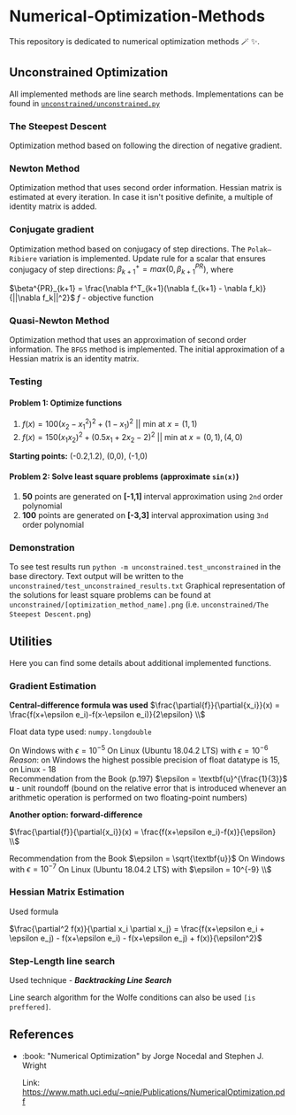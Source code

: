 # Numerical-Optimization-Methods

This repository is dedicated to numerical optimization methods :magic_wand: :sparkles:.

## Unconstrained Optimization
All implemented methods are line search methods.
Implementations can be found in [`unconstrained/unconstrained.py`](unconstrained/unconstrained.py)

### The Steepest Descent
Optimization method based on following the direction of negative gradient.

### Newton Method
Optimization method that uses second order information.
Hessian matrix is estimated at every iteration.
In case it isn't positive definite, a multiple of identity matrix is added.

### Conjugate gradient
Optimization method based on conjugacy of step directions.
The `Polak–Ribiere` variation is implemented.
Update rule for a scalar that ensures conjugacy of step directions:
$\beta^{+}_{k+1} = max(0, \beta^{PR}_{k+1})$, where 

$\beta^{PR}_{k+1} = \frac{\nabla f^T_{k+1}(\nabla f_{k+1} - \nabla f_k)}{||\nabla f_k||^2}$
$f$ - objective function

### Quasi-Newton Method
Optimization method that uses an approximation of second order information.
The `BFGS` method is implemented.
The initial approximation of a Hessian matrix is an identity matrix.

### Testing
#### Problem 1: Optimize functions
1. $f(x) = 100(x_2-x_1^2)^2+(1-x_1)^2 \text{ || min at }x=(1,1)$
2. $f(x) = 150(x_1 x_2)^2+(0.5x_1+2x_2-2)^2 \text{ || min at }x=(0,1),(4,0)$

**Starting points:** (-0.2,1.2), (0,0), (-1,0)
#### Problem 2: Solve least square problems (approximate `sin(x)`)
1. **50** points are generated on **[-1,1]** interval
   approximation using `2nd` order polynomial
2. **100** points are generated on **[-3,3]** interval
   approximation using `3nd` order polynomial

### Demonstration

To see test results run `python -m unconstrained.test_unconstrained` in the base directory.
Text output will be written to the `unconstrained/test_unconstrained_results.txt`
Graphical representation of the solutions for least square problems can be found at `unconstrained/[optimization_method_name].png` (i.e. `unconstrained/The Steepest Descent.png`)

## Utilities
Here you can find some details about additional implemented functions.

### Gradient Estimation

**Central-difference formula was used**
$\frac{\partial{f}}{\partial{x_i}}(x) = \frac{f(x+\epsilon e_i)-f(x-\epsilon e_i)}{2\epsilon} \\$ 

Float data type used: `numpy.longdouble`

On Windows with $\epsilon = 10^{-5}$
On Linux (Ubuntu 18.04.2 LTS) with $\epsilon = 10^{-6}$
*Reason*: on Windows the highest possible precision of float datatype is 15, on Linux - 18 <br>
Recommendation from the Book (p.197) $\epsilon = \textbf{u}^{\frac{1}{3}}$
$\textbf{u}$ - unit roundoff (bound on the relative error that is introduced whenever an arithmetic
operation is performed on two floating-point numbers)

**Another option: forward-difference**

$\frac{\partial{f}}{\partial{x_i}}(x) = \frac{f(x+\epsilon e_i)-f(x)}{\epsilon} \\$

Recommendation from the Book $\epsilon = \sqrt{\textbf{u}}$
On Windows with $\epsilon = 10^{-7}$
On Linux (Ubuntu 18.04.2 LTS) with $\epsilon = 10^{-9} \\$

### Hessian Matrix Estimation
Used formula

$\frac{\partial^2 f(x)}{\partial x_i \partial x_j}
= \frac{f(x+\epsilon e_i + \epsilon e_j) - f(x+\epsilon e_i) - f(x+\epsilon e_j) + f(x)}{\epsilon^2}$

### Step-Length line search
Used technique - ***Backtracking Line Search***

Line search algorithm for the Wolfe conditions can also be used `[is preffered]`.

## References
<ul>
  <li> :book: "Numerical Optimization" by Jorge Nocedal and Stephen J. Wright

  Link: https://www.math.uci.edu/~qnie/Publications/NumericalOptimization.pdf </li>
</ul> 